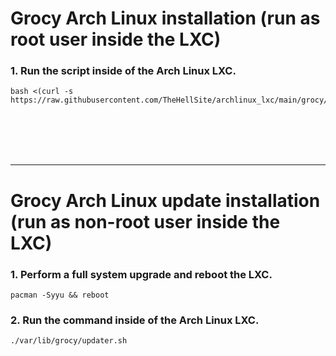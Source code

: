 # Grocy Arch Linux installation (run as root user inside the LXC)

### 1. Run the script inside of the Arch Linux LXC.

  ```
  bash <(curl -s https://raw.githubusercontent.com/TheHellSite/archlinux_lxc/main/grocy/grocy_installer.sh)
  ```

<br />
<br />
<br />
<br />
<hr>

# Grocy Arch Linux update installation (run as non-root user inside the LXC)

### 1. Perform a full system upgrade and reboot the LXC.

  ```
  pacman -Syyu && reboot
  ```

### 2. Run the command inside of the Arch Linux LXC.

  ```
  ./var/lib/grocy/updater.sh
  ```
